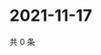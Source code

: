 # 2021-11-17

共 0 条

<!-- BEGIN WEIBO -->
<!-- 最后更新时间 Wed Nov 17 2021 03:09:28 GMT+0800 (China Standard Time) -->

<!-- END WEIBO -->

